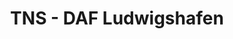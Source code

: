 ---
title: "TNS - DAF Ludwigshafen"
url: /ludwigshafen-am-rhein/tns-daf-ludwigshafen/
shop: Autohaus
---